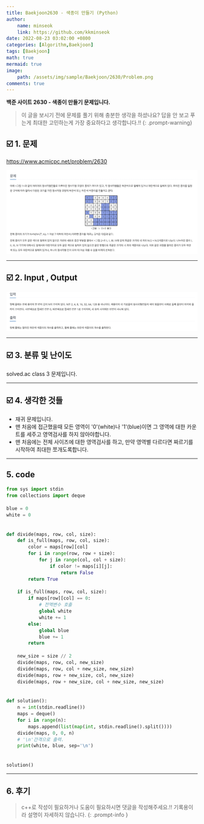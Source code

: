 ```yaml
---
title: Baekjoon2630 - 색종이 만들기 (Python)
author: 
    name: minseok
    link: https://github.com/kkminseok
date: 2022-08-23 03:02:00 +0800
categories: [Algorithm,Baekjoon]
tags: [Baekjoon]
math: true
mermaid: true
image: 
    path: /assets/img/sample/Baekjoon/2630/Problem.png
comments: true
---
```


**백준 사이트 2630 - 색종이 만들기 문제입니다.**

> 이 글을 보시기 전에 문제를 풀기 위해 충분한 생각을 하셨나요? 답을 안 보고 푸는게 최대한 고민하는게 가장 중요하다고 생각합니다.!!
{: .prompt-warning}

## ☑️ 1. 문제
<https://www.acmicpc.net/problem/2630>


![](/assets/img/sample/Baekjoon/2630/Problem.png)

-----  

## ☑️ 2. Input , Output
![](/assets/img/sample/Baekjoon/2630/input.png)


-----  

## ☑️ 3. 분류 및 난이도

solved.ac class 3 문제입니다.

-----  

## ☑️ 4. 생각한 것들

- 재귀 문제입니다. 
- 맨 처음에 접근했을때 모든 영역이 '0'(white)나 '1'(blue)이면 그 영역에 대한 카운트를 세주고 영역검사를 하지 않아야합니다.
- 맨 처음에는 전체 사이즈에 대한 영역검사를 하고, 만약 영역별 다르다면 짜르기를 시작하여 최대한 쪼개도록합니다.




-----  

## 5. code

```python
from sys import stdin
from collections import deque

blue = 0
white = 0


def divide(maps, row, col, size):
    def is_full(maps, row, col, size):
        color = maps[row][col]
        for i in range(row, row + size):
            for j in range(col, col + size):
                if color != maps[i][j]:
                    return False
        return True

    if is_full(maps, row, col, size):
        if maps[row][col] == 0:
            # 전역변수 호출
            global white
            white += 1
        else:
            global blue
            blue += 1
        return

    new_size = size // 2
    divide(maps, row, col, new_size)
    divide(maps, row, col + new_size, new_size)
    divide(maps, row + new_size, col, new_size)
    divide(maps, row + new_size, col + new_size, new_size)


def solution():
    n = int(stdin.readline())
    maps = deque()
    for i in range(n):
        maps.append(list(map(int, stdin.readline().split())))
    divide(maps, 0, 0, n)
    # '\n'간격으로 출력.
    print(white, blue, sep='\n')


solution()

```

-----

## 6. 후기


> c++로 작성이 필요하거나 도움이 필요하시면 댓글을 작성해주세요.!! 기록용이라 설명이 자세하지 않습니다.
{: .prompt-info }